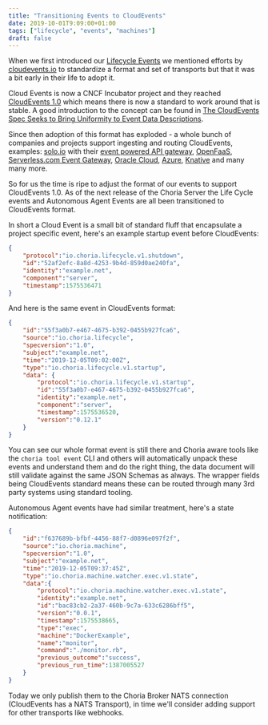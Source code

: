 ```yaml
---
title: "Transitioning Events to CloudEvents"
date: 2019-10-01T9:09:00+01:00
tags: ["lifecycle", "events", "machines"]
draft: false
---
```


When we first introduced our [Lifecycle Events](https://choria.io/blog/post/2019/01/03/lifecycle/) we mentioned efforts by [cloudevents.io](https://cloudevents.io) to standardize a format and set of transports but that it was a bit early in their life to adopt it.

Cloud Events is now a CNCF Incubator project and they reached [CloudEvents 1.0](https://cloudevents.io/#v10) which means there is now a standard to work around that is stable. A good introduction to the concept can be found in [The CloudEvents Spec Seeks to Bring Uniformity to Event Data Descriptions](https://thenewstack.io/the-cloudevents-spec-seeks-to-bring-uniformity-to-event-data-descriptions/).

Since then adoption of this format has exploded - a whole bunch of companies and projects support ingesting and routing CloudEvents, examples: [solo.io](https://medium.com/solo-io/cloudevents-multi-cloud-and-the-gloo-between-them-5c1c7cfe4dce) with their [event powered API gateway](https://github.com/solo-io/gloo), [OpenFaaS](https://docs.openfaas.com/reference/triggers/), [Serverless.com Event Gateway](https://github.com/serverless/event-gateway), [Oracle Cloud](https://blogs.oracle.com/cloud-infrastructure/track-and-react-to-cloud-native-events), [Azure](https://azure.microsoft.com/en-us/blog/announcing-first-class-support-for-cloudevents-on-azure/), [Knative](https://knative.dev/development/serving/samples/cloudevents/cloudevents-go/) and many many more.

So for us the time is ripe to adjust the format of our events to support CloudEvents 1.0. As of the next release of the Choria Server the Life Cycle events and Autonomous Agent Events are all been transitioned to CloudEvents format.

In short a Cloud Event is a small bit of standard fluff that encapsulate a project specific event, here's an example startup event before CloudEvents:

```json
{
    "protocol":"io.choria.lifecycle.v1.shutdown",
    "id":"52af2efc-8a8d-4253-9b4d-859d0ae240fa",
    "identity":"example.net",
    "component":"server",
    "timestamp":1575536471
}
```

And here is the same event in CloudEvents format:

```json
{
    "id":"55f3a0b7-e467-4675-b392-0455b927fca6",
    "source":"io.choria.lifecycle",
    "specversion":"1.0",
    "subject":"example.net",
    "time":"2019-12-05T09:02:00Z",
    "type":"io.choria.lifecycle.v1.startup",
    "data": {
        "protocol":"io.choria.lifecycle.v1.startup",
        "id":"55f3a0b7-e467-4675-b392-0455b927fca6",
        "identity":"example.net",
        "component":"server",
        "timestamp":1575536520,
        "version":"0.12.1"
    }
}
```

You can see our whole format event is still there and Choria aware tools like the `choria tool event` CLI and others will automatically unpack these events and understand them and do the right thing, the data document will still validate against the same JSON Schemas as always. The wrapper fields being CloudEvents standard means these can be routed through many 3rd party systems using standard tooling.

Autonomous Agent events have had similar treatment, here's a state notification:

```json
{
    "id":"f637689b-bfbf-4456-88f7-d0896e097f2f",
    "source":"io.choria.machine",
    "specversion":"1.0",
    "subject":"example.net",
    "time":"2019-12-05T09:37:45Z",
    "type":"io.choria.machine.watcher.exec.v1.state",
    "data":{
        "protocol":"io.choria.machine.watcher.exec.v1.state",
        "identity":"example.net",
        "id":"bac83cb2-2a37-460b-9c7a-633c6286bff5",
        "version":"0.0.1",
        "timestamp":1575538665,
        "type":"exec",
        "machine":"DockerExample",
        "name":"monitor",
        "command":"./monitor.rb",
        "previous_outcome":"success",
        "previous_run_time":1387005527
    }
}
```

Today we only publish them to the Choria Broker NATS connection (CloudEvents has a NATS Transport), in time we'll consider adding support for other transports like webhooks.